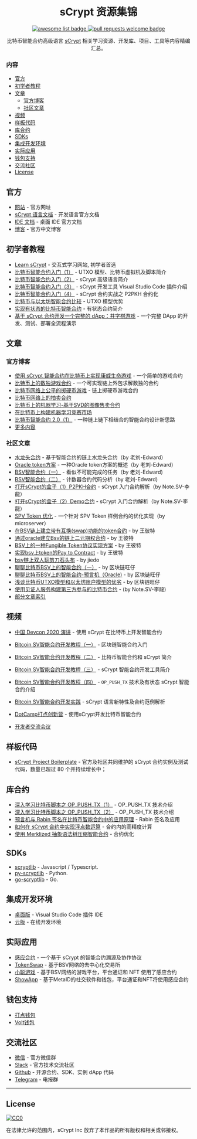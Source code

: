 <div align="center">
  <h1 align="center">sCrypt 资源集锦</h1>
  <p align="center">
    <a href="https://github.com/sindresorhus/awesome">
      <img alt="awesome list badge" src="https://cdn.rawgit.com/sindresorhus/awesome/d7305f38d29fed78fa85652e3a63e154dd8e8829/media/badge.svg">
    </a>
    <a href="http://makeapullrequest.com">
      <img alt="pull requests welcome badge" src="https://img.shields.io/badge/PRs-welcome-brightgreen.svg?style=flat">
    </a>
  </p>
  
  <p align="center">比特币智能合约高级语言 <a href="https://scrypt.io">sCrypt</a> 相关学习资源、开发库、项目、工具等内容精编汇总。</p>
  
</div>

### 内容

- [官方](#官方)
- [初学者教程](#初学者教程)
- [文章](#文章)
  - [官方博客](#官方博客)
  - [社区文章](#社区文章)
- [视频](#视频)
- [样板代码](#样板代码)
- [库合约](#库合约)
- [SDKs](#sdks)
- [集成开发环境](#集成开发环境)
- [实际应用](#实际应用)
- [钱包支持](#钱包支持)
- [交流社区](#交流社区)
- [License](#license)


## 官方

- [网站](https://scrypt.io) - 官方网址
- [sCrypt 语言文档](https://scryptdoc.readthedocs.io/zh_CN/latest/syntax.html) - 开发语言官方文档
- [IDE 文档](https://scrypt-ide.readthedocs.io/zh_CN/latest/index.html) - 桌面 IDE 官方文档
- [博客](https://blog.csdn.net/freedomhero) - 官方中文博客

## 初学者教程

- [Learn sCrypt](https://learn.scrypt.io/?lang=zh) - 交互式学习网站, 初学者首选
- [比特币智能合约入门（1）](https://blog.csdn.net/freedomhero/article/details/106801904) - UTXO 模型、比特币虚拟机及脚本简介
- [比特币智能合约入门（2）](https://blog.csdn.net/freedomhero/article/details/107104952) - sCrypt 高级语言简介
- [比特币智能合约入门（3）](https://blog.csdn.net/freedomhero/article/details/107127341) - sCrypt 开发工具 Visual Studio Code 插件介绍
- [比特币智能合约入门（4）](https://blog.csdn.net/freedomhero/article/details/107235041) - sCrypt 合约实战之 P2PKH 合约化
-  [比特币与以太坊智能合约比较](https://blog.csdn.net/freedomhero/article/details/117924646) - UTXO 模型优势
- [实现有状态的比特币智能合约](https://blog.csdn.net/freedomhero/article/details/107307306) - 有状态合约简介
-  [基于 sCrypt 合约开发一个完整的 dApp：井字棋游戏](https://blog.csdn.net/freedomhero/article/details/115419901) - 一个完整 DApp 的开发、测试、部署全流程演示


## 文章

### 官方博客

- [使用 sCrypt 智能合约在比特币上实现康威生命游戏](https://blog.csdn.net/freedomhero/article/details/111152834) - 一个简单的游戏合约
- [比特币上的数独游戏合约](https://blog.csdn.net/freedomhero/article/details/112758212) - 一个可实现链上外包求解数独的合约
- [比特币网络上公平的掷硬币游戏](https://blog.csdn.net/freedomhero/article/details/114257034) - 链上掷硬币游戏合约
- [比特币网络上的拍卖合约](https://blog.csdn.net/freedomhero/article/details/114638176) 
- [比特币上的机器学习-基于SVD的图像售卖合约](https://blog.csdn.net/freedomhero/article/details/115856795)
- [在比特币上构建机器学习竞赛市场](https://blog.csdn.net/freedomhero/article/details/119204702)
- [比特币智能合约 2.0（1）](https://blog.csdn.net/freedomhero/article/details/115862217) - 一种链上链下相结合的智能合约设计新思路
- [更多内容](https://blog.csdn.net/freedomhero)

### 社区文章

- [水龙头合约](https://blog.csdn.net/Edward_sv/article/details/109119838) - 基于智能合约的链上水龙头合约（by 老刘-Edward）
- [Oracle token方案](https://blog.csdn.net/Edward_sv/article/details/110977950) - 一种Oracle token方案的概述（by 老刘-Edward)
- [BSV智能合约（一）](https://blog.csdn.net/Edward_sv/article/details/106688515) - 看似不可能完成的任务（by 老刘-Edward)
- [BSV智能合约（二）](https://blog.csdn.net/Edward_sv/article/details/106688661) - 计数器合约代码分析（by 老刘-Edward)
- [打开sCrypt的盒子（1）P2PKH合约](https://blog.csdn.net/weixin_47461167/article/details/108368848?spm=1001.2014.3001.5501) - sCrypt 入门合约解析（by Note.SV-李龍）
-  [打开sCrypt的盒子（2）Demo合约](https://blog.csdn.net/weixin_47461167/article/details/108390203?spm=1001.2014.3001.5501) - sCrypt 入门合约解析（by Note.SV-李龍）
-  [SPV Token 优化](https://powping.com/posts/28182efcc5b7ea2bf726e56599d58deb19b8b3933782e4174ce1af03e09cd359/comments/2e3545f5365472f33f01826c06a173dd394a326811deed3eacecc8e8917c273f#_2e3545f5365472f33f01826c06a173dd394a326811deed3eacecc8e8917c273f) - 一个针对 SPV Token 样例合约的优化实现（by microserver）
-  [在BSV链上建立带有互换(swap)功能的token合约](https://zhuanlan.zhihu.com/p/312024053) - by 王彼特
-  [通过oracle建立Bsv的链上二元期权合约](https://zhuanlan.zhihu.com/p/276215975) - by 王彼特
-  [BSV上的一种Fungible Token协议实现方案](https://zhuanlan.zhihu.com/p/349992213) - by 王彼特
-  [实现bsv上token的Pay to Contract](https://zhuanlan.zhihu.com/p/335212771) - by 王彼特
-  [bsv链上双人玩剪刀石头布](https://blog.csdn.net/jiedo/article/details/111187530) - by jiedo
-  [聊聊比特币BSV上的智能合约（一）](https://zhuanlan.zhihu.com/p/352208466) - by 区块链旺仔
-  [聊聊比特币BSV上的智能合约-预言机（Oracle)](https://zhuanlan.zhihu.com/p/356192260) - by 区块链旺仔
-  [浅谈比特币UTXO模型和以太坊账户模型的优劣](https://zhuanlan.zhihu.com/p/264882173) - by 区块链旺仔
-  [使用见证人服务构建第三方参与的比特币合约](https://blog.csdn.net/weixin_47461167/article/details/117662439) - (by Note.SV-李龍)
- [部分文章索引](https://wiki.bsv.info/scrypt)

## 视频

- [中国 Devcon 2020 演讲](https://www.bilibili.com/video/BV1yT4y1L7gx) - 使用 sCrypt 在比特币上开发智能合约
- [Bitcoin SV智能合约开发教程（一）](https://live.csdn.net/v/145948?ops_request_misc=%257B%2522request%255Fid%2522%253A%2522162877393716780255210029%2522%252C%2522scm%2522%253A%252220140713.130102334.pc%255Fvideo.%2522%257D&request_id=162877393716780255210029&biz_id=&utm_medium=distribute.pc_search_result.none-task-short_video-2~video~first_rank_v2~rank_v29-8-145948.nonecase&utm_term=bitcoin+sv) - 区块链智能合约入门
- [Bitcoin SV智能合约开发教程（二）](https://live.csdn.net/v/146834?ops_request_misc=%257B%2522request%255Fid%2522%253A%2522162877393716780255210029%2522%252C%2522scm%2522%253A%252220140713.130102334.pc%255Fvideo.%2522%257D&request_id=162877393716780255210029&biz_id=&utm_medium=distribute.pc_search_result.none-task-short_video-2~video~first_rank_v2~rank_v29-11-146834.nonecase&utm_term=bitcoin+sv) - 比特币智能合约和 sCrypt 简介
- [Bitcoin SV智能合约开发教程（三）](https://live.csdn.net/v/148403?ops_request_misc=%257B%2522request%255Fid%2522%253A%2522162877393716780255210029%2522%252C%2522scm%2522%253A%252220140713.130102334.pc%255Fvideo.%2522%257D&request_id=162877393716780255210029&biz_id=&utm_medium=distribute.pc_search_result.none-task-short_video-2~video~first_rank_v2~rank_v29-10-148403.nonecase&utm_term=bitcoin+sv) - sCrypt 智能合约开发工具简介
- [Bitcoin SV智能合约开发教程（四）](https://live.csdn.net/v/156027?ops_request_misc=%257B%2522request%255Fid%2522%253A%2522162877393716780255210029%2522%252C%2522scm%2522%253A%252220140713.130102334.pc%255Fvideo.%2522%257D&request_id=162877393716780255210029&biz_id=&utm_medium=distribute.pc_search_result.none-task-short_video-2~video~first_rank_v2~rank_v29-13-156027.nonecase&utm_term=bitcoin+sv) - `OP_PUSH_TX` 技术及有状态 sCrypt 智能合约介绍
- [Bitcoin SV智能合约开发实践](https://www.bilibili.com/video/BV1EZ4y1F7r7?p=8) - sCrypt 语言新特性及合约范例解析
- [DotCamp打点创新营](https://www.bilibili.com/video/BV1kr4y1c76Y?share_source=copy_web) - 使用sCrypt开发比特币智能合约

- [开发者交流会议](https://onedrive.live.com/?authkey=%21ABUlwbHMFKmhBho&id=9B11F5744FADFBED%212891&cid=9B11F5744FADFBED)

## 样板代码

- [sCrypt Project Boilerplate](https://github.com/sCrypt-Inc/boilerplate) - 官方及社区共同维护的 sCrypt 合约实例及测试代码，数量已超过 80 个并持续增长中；


## 库合约

- [深入学习比特币脚本之 OP_PUSH_TX（1）](https://blog.csdn.net/freedomhero/article/details/107306604) - OP_PUSH_TX 技术介绍
- [深入学习比特币脚本之 OP_PUSH_TX（2）](https://blog.csdn.net/freedomhero/article/details/107333738) - OP_PUSH_TX 技术介绍
- [预言机与 Rabin 签名在比特币智能合约中的应用原理](https://blog.csdn.net/freedomhero/article/details/107237537)  - Rabin 签名及应用
- [如何在 sCrypt 合约中实现浮点数运算](https://blog.csdn.net/freedomhero/article/details/118709814) - 合约内的高精度计算
- [使用 Merklized 抽象语法树压缩智能合约](https://blog.csdn.net/freedomhero/article/details/119301247) - 合约优化


## SDKs

- [scryptlib](https://github.com/sCrypt-Inc/scryptlib) - Javascript / Typescript.
- [py-scryptlib](https://github.com/sCrypt-Inc/py-scryptlib) - Python.
- [go-scryptlib](https://github.com/sCrypt-Inc/go-scryptlib) - Go.


## 集成开发环境

- [桌面版](https://marketplace.visualstudio.com/items?itemName=bsv-scrypt.sCrypt) - Visual Studio Code 插件 IDE
- [云版](https://scrypt.studio) - 在线开发环境


## 实际应用
- [感应合约](https://sensiblecontract.org/) - 一个基于 sCrypt 的智能合约溯源及协作协议
- [TokenSwap](https://tswap.io) - 基于BSV网络的去中心化交易所
- [小聪游戏](https://satoplay.com/pc.html) - 基于BSV网络的游戏平台，平台通证和 NFT 使用了感应合约
- [ShowApp](https://show.sv/) - 基于MetaID的社交软件和钱包，平台通证和NFT将使用感应合约


## 钱包支持

- [打点钱包](https://www.dotwallet.com/en/article/269)
- [Volt钱包](https://volt.id/#/)


## 交流社区

- [微信](https://scrypt.io/static/img/wechat-qrcode.jpg) - 官方微信群
- [Slack](https://join.slack.com/t/scryptworkspace/shared_invite/enQtNzQ1OTMyNDk1ODU3LTJmYjE5MGNmNDZhYmYxZWM4ZGY2MTczM2NiNTIxYmFhNTVjNjE5MGYwY2UwNDYxMTQyNGU2NmFkNTY5MmI1MWM) - 官方技术交流社区
- [Github](https://github.com/sCrypt-Inc) - 开源合约、SDK、实例 dApp 代码
- [Telegram](https://t.me/joinchat/GwaRAxKT16JjXyHt5PuhHw) - 电报群


---

## License

[![CC0](https://mirrors.creativecommons.org/presskit/buttons/88x31/svg/cc-zero.svg)](https://creativecommons.org/publicdomain/zero/1.0/)

在法律允许的范围内，sCrypt Inc 放弃了本作品的所有版权和相关或邻接权。